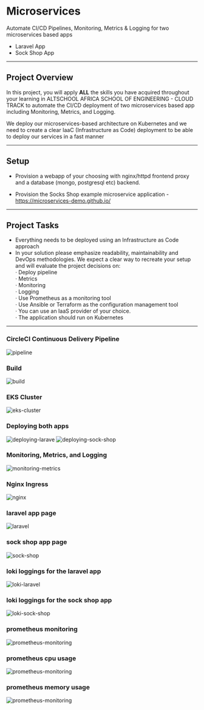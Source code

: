 # Microservices 

Automate CI/CD Pipelines, Monitoring, Metrics & Logging for two microservices based apps

- Laravel App
- Sock Shop App
---
## Project Overview

In this project, you will apply **ALL** the skills you have acquired throughout your learning in ALTSCHOOL AFRICA SCHOOL OF ENGINEERING - CLOUD TRACK to automate the CI/CD deployment of two microservices based app including Monitoring, Metrics, and Logging.  

We deploy our microservices-based architecture on Kubernetes and we need to create
a clear IaaC (Infrastructure as Code) deployment to be able to deploy our services in a
fast manner

---

## Setup

- Provision a webapp of your choosing with nginx/httpd frontend proxy and a database
(mongo, postgresql etc) backend.

- Provision the Socks Shop example microservice application -
https://microservices-demo.github.io/

---

## Project Tasks

- Everything needs to be deployed using an Infrastructure as Code approach
- In your solution please emphasize readability, maintainability and DevOps
methodologies. We expect a clear way to recreate your setup and will evaluate the
project decisions on:  
· Deploy pipeline  
· Metrics  
· Monitoring  
· Logging  
· Use Prometheus as a monitoring tool  
· Use Ansible or Terraform as the configuration management tool  
· You can use an IaaS provider of your choice.  
· The application should run on Kubernetes

---

### CircleCI Continuous Delivery Pipeline
![pipeline](image/pipeline.jpg)

### Build
![build](image/build-image.jpg)

### EKS Cluster
![eks-cluster](image/create-cluster.jpg)

### Deploying both apps
![deploying-larave](image/deploy-laravel.jpg)
![deploying-sock-shop](image/deploy-sock-shop.jpg)

### Monitoring, Metrics, and Logging
![monitoring-metrics](image/monitoring-and-logging.jpg)

### Nginx Ingress
![nginx](image/ingress.jpg)

### laravel app page
![laravel](image/laravel-page.jpg)

### sock shop app page
![sock-shop](image/sock-shop-app.jpg)

### loki loggings for the laravel app
![loki-laravel](image/loki-logging-for-laravel.jpg)

### loki loggings for the sock shop app
![loki-sock-shop](image/loki-logging-for-sock-shop.jpg)

### prometheus monitoring
![prometheus-monitoring](image/prometheus-overview.jpg)

### prometheus cpu usage
![prometheus-monitoring](image/prometheus-cpu-usage.jpg)

### prometheus memory usage
![prometheus-monitoring](image/prometheus-mem-usage.jpg)
